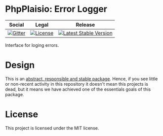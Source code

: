 # PhpPlaisio: Error Logger

<table>
<thead>
<tr>
<th>Social</th>
<th>Legal</th>
<th>Release</th>
</tr>
</thead>
<tbody>
<tr>
<td>
<a href="https://gitter.im/PhpPlaisio/PhpPlaisio"><img src="https://badges.gitter.im/PhpPlaisio/PhpPlaisio.svg" alt="Gitter"/></a>
</td>
<td>
<a href="https://packagist.org/packages/plaisio/error-logger"><img src="https://poser.pugx.org/plaisio/error-logger/license" alt="License"/></a>
</td>
<td>
<a href="https://packagist.org/packages/plaisio/error-logger"><img src="https://poser.pugx.org/plaisio/error-logger/v/stable" alt="Latest Stable Version"/></a>
</td>
</tr>
</tbody>
</table>

Interface for loging errors.  

# Design

This is an [abstract, responsible and stable package](https://matthiasnoback.nl/book/principles-of-package-design/). Hence, if you see little or non-recent activity in this repository it doesn't mean this projects is dead, but it means we have achieved one of the essentials goals of this package. 

# License

This project is licensed under the MIT license.
